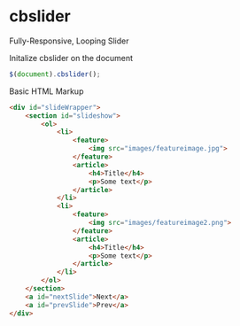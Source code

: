 cbslider
========

Fully-Responsive, Looping Slider

Initalize cbslider on the document 

```javascript
$(document).cbslider();
```
Basic HTML Markup 

```html
<div id="slideWrapper">
	<section id="slideshow">
		<ol>
			<li>
				<feature>
					<img src="images/featureimage.jpg">
				</feature>
				<article>
					<h4>Title</h4>
					<p>Some text</p>
				</article>
			</li>
			<li>
				<feature>
					<img src="images/featureimage2.png">
				</feature>
				<article>
					<h4>Title</h4>
					<p>Some text</p>
				</article>
			</li>
		</ol>
	</section>
	<a id="nextSlide">Next</a>
	<a id="prevSlide">Prev</a>
</div>
```
